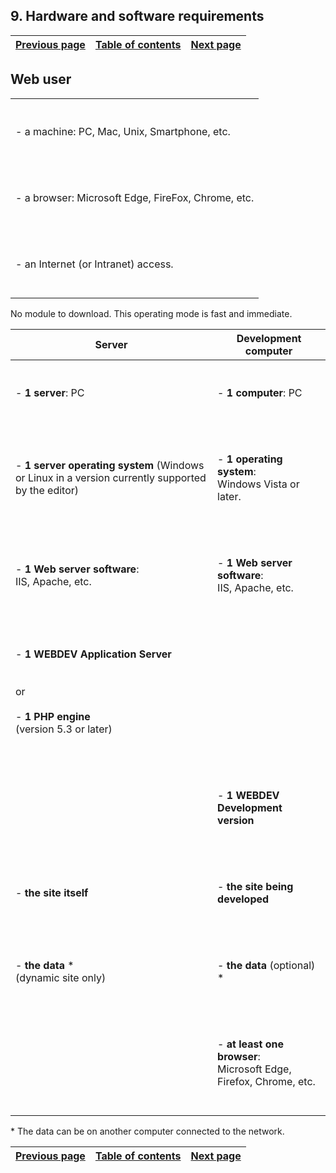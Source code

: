 
## 9. Hardware and software requirements
			

| [Previous page](../Concepts_WB/1410087110.md) | [Table of contents](../Concepts_WB/1410087102.md) | [Next page](../Concepts_WB/1410087112.md) |
| --- | --- | --- |



<a name="NOTE1"></a>
<a name="NOTE1_1"></a>


## Web user
<a name="web_user_ELTTEXTE000143"></a>



|   |
| --- |
| <br><br>- a machine: PC, Mac, Unix, Smartphone, etc.<br><br><br> |
| <br><br>- a browser: Microsoft Edge, FireFox, Chrome, etc.<br><br><br> |
| <br><br>- an Internet (or Intranet) access.<br><br><br> |


No module to download. This operating mode is fast and immediate.




| Server | Development computer |
| --- | --- |
| <br><br>- **1 server**: PC<br><br><br> | <br><br>- **1 computer**: PC<br><br><br> |
| <br><br>- **1 server operating system** (Windows or Linux in a version currently supported by the editor)<br><br><br> | <br><br>- **1 operating system**:<br>	Windows Vista or later.<br><br><br> |
| <br><br>- **1 Web server software**:<br>	IIS, Apache, etc.<br><br><br> | <br><br>- **1 Web server software**:<br>	IIS, Apache, etc.<br><br><br> |
| <br><br>- **1 WEBDEV Application Server**<br><br><br>or<br><br>- **1 PHP engine**<br>	(version 5.3 or later)<br><br><br> |   |
|   | <br><br>- **1 WEBDEV Development version**<br><br><br> |
| <br><br>- **the site itself**<br><br><br> | <br><br>- **the site being developed**<br><br><br> |
| <br><br>- **the data** \*<br>	(dynamic site only)<br><br><br> | <br><br>- **the data** (optional) \*<br><br><br> |
|   | <br><br>- **at least one browser**:<br>	Microsoft Edge, Firefox, Chrome, etc.<br><br><br> |


\* The data can be on another computer connected to the network.

| [Previous page](../Concepts_WB/1410087110.md) | [Table of contents](../Concepts_WB/1410087102.md) | [Next page](../Concepts_WB/1410087112.md) |
| --- | --- | --- |




